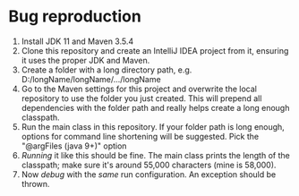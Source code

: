 # Bug reproduction

1. Install JDK 11 and Maven 3.5.4
2. Clone this repository and create an IntelliJ IDEA project from it, ensuring it uses the proper JDK and Maven.
3. Create a folder with a long directory path, e.g. D:/longName/longName/.../longName
4. Go to the Maven settings for this project and overwrite the local repository to use the folder you just created. This will prepend all dependencies with the folder path and really helps create a long enough classpath.
5. Run the main class in this repository. If your folder path is long enough, options for command line shortening will be suggested. Pick the "@argFiles (java 9+)"  option
6. *Running* it like this should be fine. The main class prints the length of the classpath; make sure it's around 55,000 characters (mine is 58,000). 
7. Now *debug* with the *same* run configuration. An exception should be thrown.